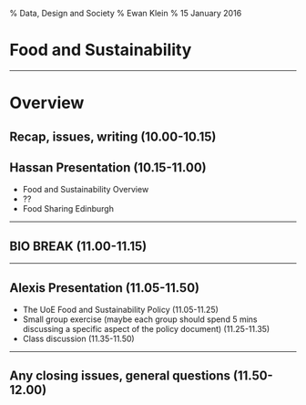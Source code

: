 % Data, Design and Society
% Ewan Klein
% 15 January 2016

# Food and Sustainability

---
# Overview

## Recap, issues, writing (10.00-10.15)

## Hassan Presentation  (10.15-11.00)


* Food and Sustainability Overview
* ??
* Food Sharing Edinburgh

---

## BIO BREAK (11.00-11.15)


---

## Alexis Presentation (11.05-11.50)

* The UoE Food and Sustainability Policy (11.05-11.25)
* Small group exercise (maybe each group should spend 5 mins discussing a specific aspect of the policy document) (11.25-11.35)
* Class discussion (11.35-11.50)


---

## Any closing issues, general questions (11.50-12.00)
